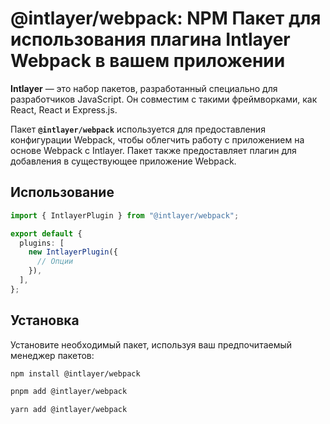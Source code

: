 # @intlayer/webpack: NPM Пакет для использования плагина Intlayer Webpack в вашем приложении

**Intlayer** — это набор пакетов, разработанный специально для разработчиков JavaScript. Он совместим с такими фреймворками, как React, React и Express.js.

Пакет **`@intlayer/webpack`** используется для предоставления конфигурации Webpack, чтобы облегчить работу с приложением на основе Webpack с Intlayer. Пакет также предоставляет плагин для добавления в существующее приложение Webpack.

## Использование

```ts
import { IntlayerPlugin } from "@intlayer/webpack";

export default {
  plugins: [
    new IntlayerPlugin({
      // Опции
    }),
  ],
};
```

## Установка

Установите необходимый пакет, используя ваш предпочитаемый менеджер пакетов:

```bash packageManager="npm"
npm install @intlayer/webpack
```

```bash packageManager="pnpm"
pnpm add @intlayer/webpack
```

```bash packageManager="yarn"
yarn add @intlayer/webpack
```
